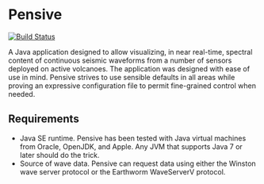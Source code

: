 # Pensive

[![Build Status](https://travis-ci.org/usgs/pensive.png)](https://travis-ci.org/usgs/pensive)

A Java application designed to allow visualizing, in near real-time, spectral content of continuous seismic waveforms from a number of sensors deployed on active volcanoes. The application was designed with ease of use in mind. Pensive strives to use sensible defaults in all areas while proving an expressive configuration file to permit fine-grained control when needed.

## Requirements
  * Java SE runtime. Pensive has been tested with Java virtual machines from Oracle, OpenJDK, and Apple. Any JVM that supports Java 7 or later should do the trick.
  * Source of wave data. Pensive can request data using either the Winston wave server protocol or the Earthworm WaveServerV protocol.